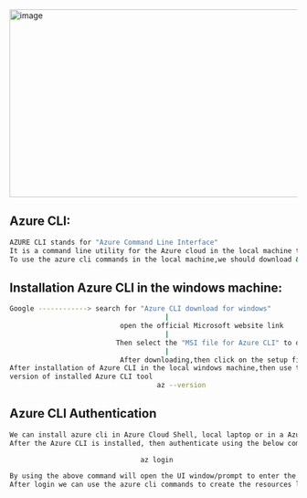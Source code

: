 
<img width="746" height="329" alt="image" src="https://github.com/user-attachments/assets/da5a56fb-9212-469b-b104-314120e7bcf2" />


## Azure CLI: 
```sh
AZURE CLI stands for "Azure Command Line Interface"
It is a command line utility for the Azure cloud in the local machine to create the infrastructure
To use the azure cli commands in the local machine,we should download & install the Azure CLI tool/software
```

## Installation Azure CLI in the windows machine:
```sh
Google ------------> search for "Azure CLI download for windows"
                                      |
                           open the official Microsoft website link
                                      |
                          Then select the "MSI file for Azure CLI" to download
                                      |
                           After downloading,then click on the setup file to install
After installation of Azure CLI in the local windows machine,then use the following command to check the
version of installed Azure CLI tool
                                    az --version
```
## Azure CLI Authentication
```sh
We can install azure cli in Azure Cloud Shell, local laptop or in a Azure VM. 
After the Azure CLI is installed, then authenticate using the below command

                                az login

By using the above command will open the UI window/prompt to enter the azure subscription credentials to login
After login we can use the azure cli commands to create the resources like vnet,subnets,vm's,Application gateways etc...
```
